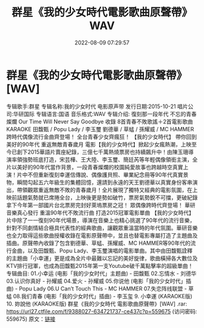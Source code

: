 ﻿---
title: 群星《我的少女時代電影歌曲原聲帶》WAV
date: 2022-08-09 07:29:57
categories: WAV车载音乐、镜像
tags: 华语中文
---
# 群星《我的少女時代電影歌曲原聲帶》[WAV]

专辑歌手:群星
专辑名称:我的少女时代 电影原声带
发行日期:2015-10-21
唱片公司:华研国际
专辑语言:国语
音乐格式:WAV
专辑介绍:
復刻那一段年代 不忘的青春燦爛
Our Time Will Never Say Goodbye
收錄 8首青春不敗歌謠＋2首電影歌曲KARAOKE
田馥甄 / Popu Lady / 李玉璽
劉德華 / 草蜢 / 孫耀威 / MC HAMMER
跨時代偶像流行金曲齊登場！
全台青春少女齊瘋狂！
【我的少女時代】 帶你回到美好的90年代 重返無敵青春歲月
電影【我的少女時代】掀起少女瘋熱潮，上映至今已創下2015華語片賣座紀錄，三億七千萬熱燒票房也持續飆升中！由陳玉珊導演率領強勢班底打造，宋芸樺、王大陸、李玉璽、簡廷芮等年輕偶像領銜主演，全片以美好的90年代當作背景，一段青春燦爛的校園純愛故事也跨越時空真實上演！片中不但重新復刻幸運信傳說、偶像護貝照、畢業紀念冊等90年代真實景物，瞬間勾起五六年級生的集體回憶，還請到永遠的天王劉德華以真實身份客串演出，帶領觀眾重返無敵不敗的青春歲月！全片展現了獨特又經典的電影氛圍，在上映前話題氣勢就已席捲全台，上映後更是勢如破竹，票房氣勢銳不可擋，更破紀錄拿下今年第一部國片台北票房完封好萊塢票房之冠！
眾偶像跨時代齊登場！
華研音樂真心發行 重溫90年代不敗流行曲 打造2015冠軍電影單曲
【我的少女時代】片中除了一一復刻90年代場景，導演在音樂上也精心挑選了90年代的流行音樂，針對不同劇情結合極具代表性的經典歌曲，讓觀眾重溫當時的年代氛圍。華研音樂也全力取得這些歌曲授權收錄在電影原聲帶中，並且也替電影專屬打造了主題曲及插曲。原聲帶內收錄了包含劉德華、草蜢、孫耀威、MC
HAMMER等90年代的流行金曲，以及田馥甄、Popu
Lady、李玉璽演唱的電影單曲。其中由田馥甄詮釋的主題曲「小幸運」更是成為全片中最難以忘記的美好旋律，歌曲橫掃各大數位及KTV排行冠軍，也成為田馥甄2015年第一支Youtube破千萬點擊率的超級單曲！
专辑曲目:
01.小幸运 (电影「我的少女时代」主题曲) - 田馥甄
02.忘情水 - 刘德华
03.认识你真好 - 孙耀威
04.爱火 - 孙耀威
05.你说他 (电影「我的少女时代」插曲) - Popu Lady
06.U Can’t Touch This - MC HAMMER
07.失恋阵线联盟 - 草蜢
08.我们青春 (电影「我的少女时代」插曲) - 李玉玺
9. 小幸運 (KARAOKE版)
10. 妳說他 (KARAOKE版)
群星《我的少女時代 電影歌曲原聲帶》[WAV] .rar: https://url27.ctfile.com/f/9388027-634721737-ce437c?p=559675
(访问密码: 559675)
原文：[链接](https://blog.sina.com.cn/s/blog_1647c7e7601030ys0.html)